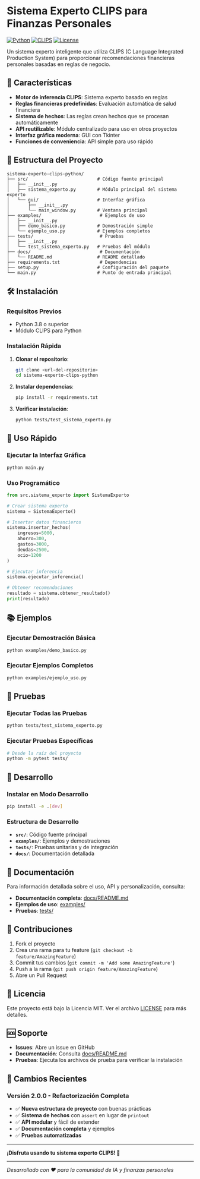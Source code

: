 # Sistema Experto CLIPS para Finanzas Personales

[![Python](https://img.shields.io/badge/Python-3.8+-blue.svg)](https://www.python.org/downloads/)
[![CLIPS](https://img.shields.io/badge/CLIPS-1.0+-green.svg)](https://sourceforge.net/projects/clipsrules/)
[![License](https://img.shields.io/badge/License-MIT-yellow.svg)](LICENSE)

Un sistema experto inteligente que utiliza CLIPS (C Language Integrated Production System) para proporcionar recomendaciones financieras personales basadas en reglas de negocio.

## 🚀 Características

- **Motor de inferencia CLIPS**: Sistema experto basado en reglas
- **Reglas financieras predefinidas**: Evaluación automática de salud financiera
- **Sistema de hechos**: Las reglas crean hechos que se procesan automáticamente
- **API reutilizable**: Módulo centralizado para uso en otros proyectos
- **Interfaz gráfica moderna**: GUI con Tkinter
- **Funciones de conveniencia**: API simple para uso rápido

## 📁 Estructura del Proyecto

```
sistema-experto-clips-python/
├── src/                          # Código fuente principal
│   ├── __init__.py
│   ├── sistema_experto.py        # Módulo principal del sistema experto
│   └── gui/                      # Interfaz gráfica
│       ├── __init__.py
│       └── main_window.py        # Ventana principal
├── examples/                      # Ejemplos de uso
│   ├── __init__.py
│   ├── demo_basico.py            # Demostración simple
│   └── ejemplo_uso.py            # Ejemplos completos
├── tests/                         # Pruebas
│   ├── __init__.py
│   └── test_sistema_experto.py   # Pruebas del módulo
├── docs/                          # Documentación
│   └── README.md                 # README detallado
├── requirements.txt               # Dependencias
├── setup.py                      # Configuración del paquete
└── main.py                       # Punto de entrada principal
```

## 🛠️ Instalación

### Requisitos Previos

- Python 3.8 o superior
- Módulo CLIPS para Python

### Instalación Rápida

1. **Clonar el repositorio**:
   ```bash
   git clone <url-del-repositorio>
   cd sistema-experto-clips-python
   ```

2. **Instalar dependencias**:
   ```bash
   pip install -r requirements.txt
   ```

3. **Verificar instalación**:
   ```bash
   python tests/test_sistema_experto.py
   ```

## 🚀 Uso Rápido

### Ejecutar la Interfaz Gráfica

```bash
python main.py
```

### Uso Programático

```python
from src.sistema_experto import SistemaExperto

# Crear sistema experto
sistema = SistemaExperto()

# Insertar datos financieros
sistema.insertar_hechos(
    ingresos=5000,
    ahorro=300,
    gastos=3000,
    deudas=2500,
    ocio=1200
)

# Ejecutar inferencia
sistema.ejecutar_inferencia()

# Obtener recomendaciones
resultado = sistema.obtener_resultado()
print(resultado)
```

## 📚 Ejemplos

### Ejecutar Demostración Básica

```bash
python examples/demo_basico.py
```

### Ejecutar Ejemplos Completos

```bash
python examples/ejemplo_uso.py
```

## 🧪 Pruebas

### Ejecutar Todas las Pruebas

```bash
python tests/test_sistema_experto.py
```

### Ejecutar Pruebas Específicas

```bash
# Desde la raíz del proyecto
python -m pytest tests/
```

## 🔧 Desarrollo

### Instalar en Modo Desarrollo

```bash
pip install -e .[dev]
```

### Estructura de Desarrollo

- **`src/`**: Código fuente principal
- **`examples/`**: Ejemplos y demostraciones
- **`tests/`**: Pruebas unitarias y de integración
- **`docs/`**: Documentación detallada

## 📖 Documentación

Para información detallada sobre el uso, API y personalización, consulta:

- **Documentación completa**: [docs/README.md](docs/README.md)
- **Ejemplos de uso**: [examples/](examples/)
- **Pruebas**: [tests/](tests/)

## 🤝 Contribuciones

1. Fork el proyecto
2. Crea una rama para tu feature (`git checkout -b feature/AmazingFeature`)
3. Commit tus cambios (`git commit -m 'Add some AmazingFeature'`)
4. Push a la rama (`git push origin feature/AmazingFeature`)
5. Abre un Pull Request

## 📄 Licencia

Este proyecto está bajo la Licencia MIT. Ver el archivo [LICENSE](LICENSE) para más detalles.

## 🆘 Soporte

- **Issues**: Abre un issue en GitHub
- **Documentación**: Consulta [docs/README.md](docs/README.md)
- **Pruebas**: Ejecuta los archivos de prueba para verificar la instalación

## 🔄 Cambios Recientes

### Versión 2.0.0 - Refactorización Completa

- ✅ **Nueva estructura de proyecto** con buenas prácticas
- ✅ **Sistema de hechos** con `assert` en lugar de `printout`
- ✅ **API modular** y fácil de extender
- ✅ **Documentación completa** y ejemplos
- ✅ **Pruebas automatizadas**

---

**¡Disfruta usando tu sistema experto CLIPS! 🎉**

---

*Desarrollado con ❤️ para la comunidad de IA y finanzas personales*
